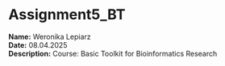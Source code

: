 # Assignment5_BT

 **Name:** Weronika Lepiarz  
 **Date:** 08.04.2025  
 **Description:** Course: Basic Toolkit for Bioinformatics Research
